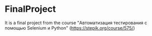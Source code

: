 # FinalProject
It is a final project from the course "Автоматизация тестирования с помощью Selenium и Python" (https://stepik.org/course/575/)
